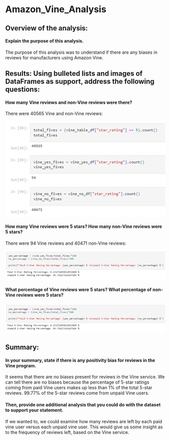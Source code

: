 # Amazon_Vine_Analysis

## Overview of the analysis: 
#### Explain the purpose of this analysis.

The purpose of this analysis was to understand if there are any biases in reviews for manufacturers using Amazon Vine.

## Results: Using bulleted lists and images of DataFrames as support, address the following questions:
#### How many Vine reviews and non-Vine reviews were there?

There were 40565 Vine and non-Vine reviews:

![Vine and Non Vine Reviews](https://github.com/jmalauss/Amazon_Vine_Analysis/blob/main/Resources/Vine%20and%20Non%20Vine%20Reviews.png)

#### How many Vine reviews were 5 stars? How many non-Vine reviews were 5 stars?

There were 94 Vine reviews and 40471 non-Vine reviews:

![Vine and Non Vine Review](https://github.com/jmalauss/Amazon_Vine_Analysis/blob/main/Resources/5%20Star%20Percentages.png)

#### What percentage of Vine reviews were 5 stars? What percentage of non-Vine reviews were 5 stars?

![Percentages](https://github.com/jmalauss/Amazon_Vine_Analysis/blob/main/5%20Star%20Percentages.png)

## Summary: 
#### In your summary, state if there is any positivity bias for reviews in the Vine program. 

It seems that there are no biases present for reviews in the Vine service. We can tell there are no biases because the percentage of 5-star ratings coming from paid Vine users makes up less than 1% of the total 5-star reviews. 99.77% of the 5-star reviews come from unpaid Vine users.

#### Then, provide one additional analysis that you could do with the dataset to support your statement.

If we wanted to, we could examine how many reviews are left by each paid vine user versus each unpaid vine user. This would give us some insight as to the frequency of reviews left, based on the Vine service.
